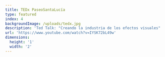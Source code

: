 ```yaml
---
title: TEDx PaseoSantaLucía
type: featured
index: 4
backgroundImage: /uploads/tedx.jpg
description: 'Ted Talk: "Creando la industria de los efectos visuales"'
url: 'https://www.youtube.com/watch?v=IYSK72bL49w'
dimensions:
  height: '1'
  width: '2'
---
```


